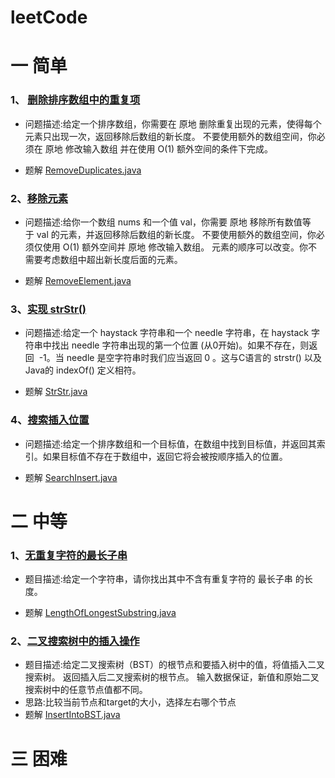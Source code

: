 # leetCode
# 一 简单
### 1、 [删除排序数组中的重复项](https://leetcode-cn.com/problems/remove-duplicates-from-sorted-array/)
* 问题描述:给定一个排序数组，你需要在 原地 删除重复出现的元素，使得每个元素只出现一次，返回移除后数组的新长度。
不要使用额外的数组空间，你必须在 原地 修改输入数组 并在使用 O(1) 额外空间的条件下完成。

* 题解 [RemoveDuplicates.java](./src/main/java/com/vincent/leetcode/simple/RemoveDuplicates.java)

### 2、[移除元素](https://leetcode-cn.com/problems/remove-element/)
* 问题描述:给你一个数组 nums 和一个值 val，你需要 原地 移除所有数值等于 val 的元素，并返回移除后数组的新长度。
不要使用额外的数组空间，你必须仅使用 O(1) 额外空间并 原地 修改输入数组。
元素的顺序可以改变。你不需要考虑数组中超出新长度后面的元素。

* 题解 [RemoveElement.java](./src/main/java/com/vincent/leetcode/simple/RemoveElement.java)

### 3、[实现 strStr()](https://leetcode-cn.com/problems/implement-strstr/)  
* 问题描述:给定一个 haystack 字符串和一个 needle 字符串，在 haystack 字符串中找出 needle 字符串出现的第一个位置 (从0开始)。如果不存在，则返回  -1。当 needle 是空字符串时我们应当返回 0 。这与C语言的 strstr() 以及 Java的 indexOf() 定义相符。

* 题解 [StrStr.java](./src/main/java/com/vincent/leetcode/simple/StrStr.java)

### 4、[搜索插入位置](https://leetcode-cn.com/problems/search-insert-position/)
* 问题描述:给定一个排序数组和一个目标值，在数组中找到目标值，并返回其索引。如果目标值不存在于数组中，返回它将会被按顺序插入的位置。

* 题解 [SearchInsert.java](./src/main/java/com/vincent/leetcode/simple/SearchInsert.java)


# 二 中等
### 1、[无重复字符的最长子串](https://leetcode-cn.com/problems/longest-substring-without-repeating-characters/)
* 题目描述:给定一个字符串，请你找出其中不含有重复字符的 最长子串 的长度。

* 题解 [LengthOfLongestSubstring.java](./src/main/java/com/vincent/leetcode/medium/LengthOfLongestSubstring.java)

### 2、[二叉搜索树中的插入操作](https://leetcode-cn.com/problems/insert-into-a-binary-search-tree/)
* 题目描述:给定二叉搜索树（BST）的根节点和要插入树中的值，将值插入二叉搜索树。 返回插入后二叉搜索树的根节点。 输入数据保证，新值和原始二叉搜索树中的任意节点值都不同。
* 思路:比较当前节点和target的大小，选择左右哪个节点
* 题解 [InsertIntoBST.java](./src/main/java/com/vincent/leetcode/medium/InsertIntoBST.java)
 
# 三 困难
